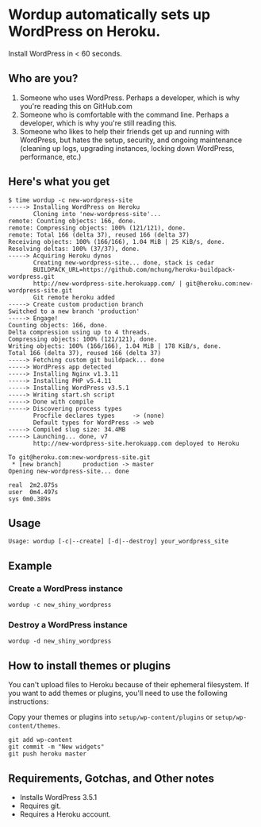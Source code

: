 # Wordup automatically sets up WordPress on Heroku.

Install WordPress in < 60 seconds.

## Who are you?

1. Someone who uses WordPress. Perhaps a developer, which is why you're reading this on GitHub.com
2. Someone who is comfortable with the command line. Perhaps a developer, which is why you're still reading this.
3. Someone who likes to help their friends get up and running with WordPress, but hates the setup, security, and ongoing maintenance (cleaning up logs, upgrading instances, locking down WordPress, performance, etc.)

## Here's what you get

```
$ time wordup -c new-wordpress-site
-----> Installing WordPress on Heroku
       Cloning into 'new-wordpress-site'...
remote: Counting objects: 166, done.
remote: Compressing objects: 100% (121/121), done.
remote: Total 166 (delta 37), reused 166 (delta 37)
Receiving objects: 100% (166/166), 1.04 MiB | 25 KiB/s, done.
Resolving deltas: 100% (37/37), done.
-----> Acquiring Heroku dynos
       Creating new-wordpress-site... done, stack is cedar
       BUILDPACK_URL=https://github.com/mchung/heroku-buildpack-wordpress.git
       http://new-wordpress-site.herokuapp.com/ | git@heroku.com:new-wordpress-site.git
       Git remote heroku added
-----> Create custom production branch
Switched to a new branch 'production'
-----> Engage!
Counting objects: 166, done.
Delta compression using up to 4 threads.
Compressing objects: 100% (121/121), done.
Writing objects: 100% (166/166), 1.04 MiB | 178 KiB/s, done.
Total 166 (delta 37), reused 166 (delta 37)
-----> Fetching custom git buildpack... done
-----> WordPress app detected
-----> Installing Nginx v1.3.11
-----> Installing PHP v5.4.11
-----> Installing WordPress v3.5.1
-----> Writing start.sh script
-----> Done with compile
-----> Discovering process types
       Procfile declares types     -> (none)
       Default types for WordPress -> web
-----> Compiled slug size: 34.4MB
-----> Launching... done, v7
       http://new-wordpress-site.herokuapp.com deployed to Heroku

To git@heroku.com:new-wordpress-site.git
 * [new branch]      production -> master
Opening new-wordpress-site... done

real  2m2.875s
user  0m4.497s
sys 0m0.389s
```

## Usage

    Usage: wordup [-c|--create] [-d|--destroy] your_wordpress_site

## Example

### Create a WordPress instance

    wordup -c new_shiny_wordpress

### Destroy a WordPress instance

    wordup -d new_shiny_wordpress

## How to install themes or plugins

You can't upload files to Heroku because of their ephemeral filesystem. If you want to add themes or plugins, you'll need to use the following instructions:

Copy your themes or plugins into `setup/wp-content/plugins` or `setup/wp-content/themes`.

    git add wp-content
    git commit -m "New widgets"
    git push heroku master

## Requirements, Gotchas, and Other notes

* Installs WordPress 3.5.1
* Requires git.
* Requires a Heroku account.
